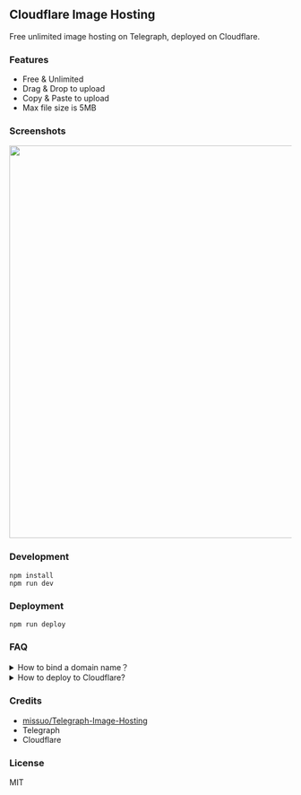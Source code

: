 ## Cloudflare Image Hosting

Free unlimited image hosting on Telegraph, deployed on Cloudflare.

### Features

- Free & Unlimited
- Drag & Drop to upload
- Copy & Paste to upload
- Max file size is 5MB

### Screenshots

<img src="https://cf-image-hosting.ifyour.workers.dev/file/fd4045cb45789bcfcbe88.png" width="700">

### Development

```
npm install
npm run dev
```

### Deployment

```
npm run deploy
```

### FAQ

<details>
  <summary>How to bind a domain name？</summary>
  Triggers -> Custom Domains -> Add a custom domain.
  <img src="https://cf-image-hosting.ifyour.workers.dev/file/a7e19c9e0f169861fefa6.png" width="700">
</details>

<details>
  <summary>How to deploy to Cloudflare?</summary>

```bash
$ git clone https://github.com/ifyour/cf-image-hosting.git
$ cd cf-image-hosting
$ npm run install && npm run deploy
```

</details>

### Credits

- [missuo/Telegraph-Image-Hosting](https://github.com/missuo/Telegraph-Image-Hosting)
- Telegraph
- Cloudflare

### License

MIT
